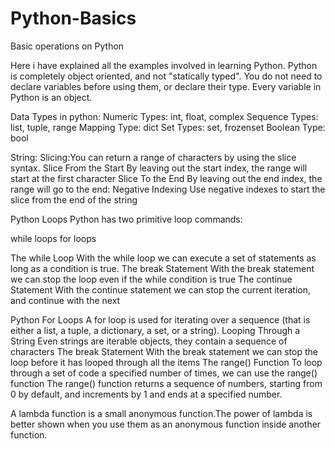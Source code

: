 # Python-Basics
Basic operations on Python


Here i have explained all the examples involved in learning Python.
Python is completely object oriented, and not "statically typed". You do not need to declare variables before using them, or declare their type. 
Every variable in Python is an object.


Data Types in python: 
Numeric Types:	int, float, complex
Sequence Types:	list, tuple, range
Mapping Type:	dict
Set Types:	set, frozenset
Boolean Type:	bool

String:
Slicing:You can return a range of characters by using the slice syntax.
Slice From the Start
By leaving out the start index, the range will start at the first character
Slice To the End
By leaving out the end index, the range will go to the end:
Negative Indexing
Use negative indexes to start the slice from the end of the string



Python Loops
Python has two primitive loop commands:

while loops
for loops

The while Loop
With the while loop we can execute a set of statements as long as a condition is true.
The break Statement
With the break statement we can stop the loop even if the while condition is true
The continue Statement
With the continue statement we can stop the current iteration, and continue with the next

Python For Loops
A for loop is used for iterating over a sequence (that is either a list, a tuple, a dictionary, a set, or a string).
Looping Through a String
Even strings are iterable objects, they contain a sequence of characters
The break Statement
With the break statement we can stop the loop before it has looped through all the items
The range() Function
To loop through a set of code a specified number of times, we can use the range() function
The range() function returns a sequence of numbers, starting from 0 by default, and increments by 1 and ends at a specified number.

A lambda function is a small anonymous function.The power of lambda is better shown when you use them as an anonymous function inside another function.
